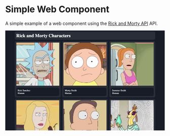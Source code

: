 # Simple Web Component

A simple example of a web component using the [Rick and Morty API](https://rickandmortyapi.com/documentation/) API.

![alt text](img/screen.png)

